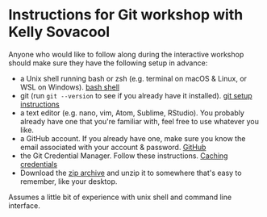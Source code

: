 
# Instructions for Git workshop with Kelly Sovacool

Anyone who would like to follow along during the interactive workshop should make sure they have the following setup in advance:

- a Unix shell running bash or zsh (e.g. terminal on macOS & Linux, or WSL on Windows). 
  [bash shell](https://umcarpentries.org/intro-curriculum-r/setup.html#the-bash-shell)
- git (run `git --version` to see if you already have it installed). 
  [git setup instructions](https://umcarpentries.org/intro-curriculum-r/setup.html#git-1)
- a text editor (e.g. nano, vim, Atom, Sublime, RStudio). You probably already have one that you're familiar with, feel free to use whatever you like. 
- a GitHub account. If you already have one, make sure you know the email associated with your account & password.
  [GitHub](https://github.com/)
- the Git Credential Manager. Follow these instructions.
  [Caching credentials](https://docs.github.com/en/get-started/getting-started-with-git/caching-your-github-credentials-in-git)
- Download the [zip archive](/https://github.com/bnwolford/KGJebsen/blob/60c597e7e71e5944e5db4bdc0114d18f831b69e4/un-report-project.zip) and unzip it to somewhere that's easy to remember, like your desktop.

Assumes a little bit of experience with unix shell and command line interface.

